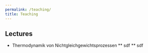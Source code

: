 ```yaml
---
permalink: /teaching/
title: Teaching
---
```



## Lectures

* Thermodynamik von Nichtgleichgewichtsprozessen
** sdf
** sdf